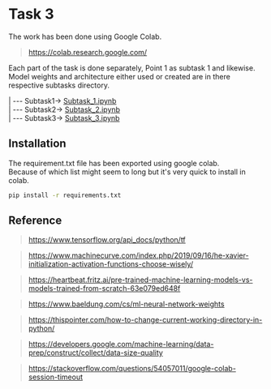 # Task 3

The work has been done using Google Colab.  

> https://colab.research.google.com/

Each part of the task is done separately, Point 1 as subtask 1 and likewise.  
Model weights and architecture either used or created are in there respective subtasks directory.  


|
 --- Subtask1-> [Subtask_1.ipynb](https://github.com/update-ankur/TASK-3/blob/main/Subtask%201/SubTask_1.ipynb)      
|
 --- Subtask2-> [Subtask_2.ipynb](https://github.com/update-ankur/TASK-3/blob/main/Subtask%202/Subtask_2%20.ipynb)   
| --- Subtask3-> [Subtask_3.ipynb](https://github.com/update-ankur/TASK-3/blob/main/Subtask%203/Subtask_3.ipynb)



## Installation
The requirement.txt file has been exported using google colab.  
Because of which list might seem to long but it's very quick to install in colab.   

```bash
pip install -r requirements.txt
```

## Reference
> https://www.tensorflow.org/api_docs/python/tf

> https://www.machinecurve.com/index.php/2019/09/16/he-xavier-initialization-activation-functions-choose-wisely/

> https://heartbeat.fritz.ai/pre-trained-machine-learning-models-vs-models-trained-from-scratch-63e079ed648f

> https://www.baeldung.com/cs/ml-neural-network-weights

> https://thispointer.com/how-to-change-current-working-directory-in-python/

> https://developers.google.com/machine-learning/data-prep/construct/collect/data-size-quality

> https://stackoverflow.com/questions/54057011/google-colab-session-timeout
